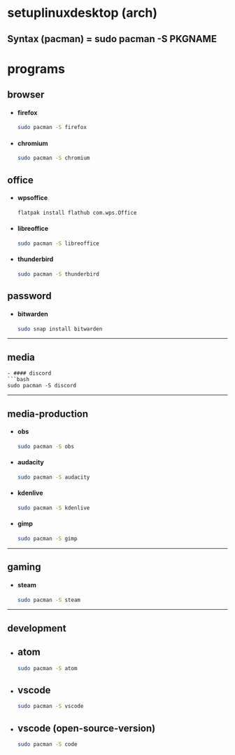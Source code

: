 # setuplinuxdesktop (arch)
## Syntax (pacman) = sudo pacman -S PKGNAME

# programs

## browser
- #### firefox
  ```bash
  sudo pacman -S firefox
  ```
- #### chromium
  ```bash
  sudo pacman -S chromium
  ```

## office
- #### wpsoffice
  ```bash
  flatpak install flathub com.wps.Office
  ```
- #### libreoffice
  ```bash
  sudo pacman -S libreoffice
  ```
- #### thunderbird
  ```bash
  sudo pacman -S thunderbird
  ```

## password
- #### bitwarden
  ```bash
  sudo snap install bitwarden
  ```

---

## media
  ```
  - #### discord
  ```bash
  sudo pacman -S discord
  ```

---

## media-production
- #### obs
  ```bash
  sudo pacman -S obs
  ```
- #### audacity
  ```bash
  sudo pacman -S audacity
  ```
- #### kdenlive
  ```bash
  sudo pacman -S kdenlive
  ```
- #### gimp
  ```bash
  sudo pacman -S gimp
  ```

---

## gaming
- #### steam
  ```bash
  sudo pacman -S steam
  ```

---

## development
- ## atom
  ```bash
  sudo pacman -S atom
  ```
- ## vscode
  ```bash
  sudo pacman -S vscode
  ```
- ## vscode (open-source-version)
  ```bash
  sudo pacman -S code
  ```
<!--## eclipse
  ```bash
  sudo snap install eclipse --classic
  ```
- ## intelij
  ```bash
  sudo snap install intellij-idea-community --classic
  ```
- ## pycharm
  ```bash
  sudo snap install pycharm-community --classic
  ```
- ## clion
  ```bash
  sudo snap install clion --classic
  ```
- ## goland
  ```bash
  sudo snap install goland --classic
  ```

---

# programming-languages

- ## git
  ```bash
  sudo apt install git
  ```
- ## docker
  ```bash
  sudo apt install docker docker-compose
  ```
- ## php
  ```bash
  sudo apt install php php-common php-cli
  ```
  - #### composer
  ```bash
  sudo apt install composer
  ```
- ## nodejs
  ```bash
  sudo apt install nodejs npm
  ```
  - #### sass
  ```bash
  sudo npm i sass
  ```
- ## python
  ```bash
  sudo apt install python python3
  ```
  - #### pip
  ```bash
  sudo apt install python-pip python3-pip
  ```
- ## java
  ```bash
  sudo apt install default-jdk
  ```
- ## c
  ```bash
  sudo apt install gcc g++
  ```
- ## go-lang
  ```bash
  sudo apt-get install golang
  ```
- ## cobol
  ```bash
  sudo apt install open-cobol
  ```-->

